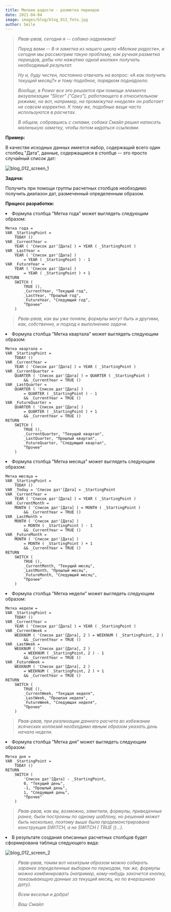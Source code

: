 ```yaml
---
title: Мелкие радости - разметка периодов
date: 2021-04-04
image: images/blog/blog_012_foto.jpg
author: Smile
---
```


> *Рвав-рвав, сегодня я -- собака-задремака!*
>
> *Перед вами -- 8-я заметка из нашего цикла «Мелкие радости», и сегодня мы рассмотрим такую проблему, как ручная разметка периодов, дабы «по нажатию одной кнопки» получать необходимый результат.*
>
> *Ну и, буду честен, постоянно отвечать на вопрос: «А как получить текущий месяц?» и тому подобное, порядком поднадоело.*
>
> *Вообще, в Power все это решается при помощи элемента визуализации "Slicer" ("Срез"), работающего в относительном режиме, но вот, например, на промежутке «неделя» он работает не совсем корректно. К тому же, подобные вещи часто используются в расчетах.*
>
> *В общем, собравшись с силами, собака Смайл решил написать маленькую заметку, чтобы потом кидаться ссылками.*


**Пример:**

В качестве исходных данных имеется набор, содержащий всего один столбец "Дата", данные, содержащиеся в столбце -- это просто случайный список дат:

![blog_012_screen_1](https://kkadikin.ru/images/blog/blog_012_screen_1.jpg)


**Задача:**

Получить при помощи группы расчетных столбцов необходимо получить диапазон дат, размеченный определенным образом.


**Процесс разработки:**

**<li>** Формула столбца "Метка года" может выглядеть следующим образом:

```dax
Метка года = 
VAR _StartingPoint =
    TODAY ()
VAR _CurrentYear =
    YEAR ( 'Список дат'[Дата] ) = YEAR ( _StartingPoint )
VAR _LastYear =
    YEAR ( 'Список дат'[Дата] )
        = YEAR ( _StartingPoint ) - 1
VAR _FutureYear =
    YEAR ( 'Список дат'[Дата] )
        = YEAR ( _StartingPoint ) + 1
RETURN
    SWITCH (
        TRUE (),
        _CurrentYear, "Текущий год",
        _LastYear, "Прошлый год",
        _FutureYear, "Следующий год",
        "Прочее"
    )
```

> *Рвав-рвав, как вы уже поняли, формулы могут быть и другими, как, собственно, и подход к выполнению задачи.*

**<li>** Формула столбца "Метка квартала" может выглядеть следующим образом:

```dax
Метка квартала = 
VAR _StartingPoint =
    TODAY ()
VAR _CurrentYear =
    YEAR ( 'Список дат'[Дата] ) = YEAR ( _StartingPoint )
VAR _CurrentQuarter =
    QUARTER ( 'Список дат'[Дата] ) = QUARTER ( _StartingPoint )
        && _CurrentYear = TRUE ()
VAR _LastQuarter =
    QUARTER ( 'Список дат'[Дата] )
        = QUARTER ( _StartingPoint ) - 1
        && _CurrentYear = TRUE ()
VAR _FutureQuarter =
    QUARTER ( 'Список дат'[Дата] )
        = QUARTER ( _StartingPoint ) + 1
        && _CurrentYear = TRUE ()
RETURN
    SWITCH (
        TRUE (),
        _CurrentQuarter, "Текущий квартал",
        _LastQuarter, "Прошлый квартал",
        _FutureQuarter, "Следующий квартал",
        "Прочее"
    )
```

**<li>** Формула столбца "Метка месяца" может выглядеть следующим образом:

```dax
Метка месяца = 
VAR _StartingPoint =
    TODAY ()
VAR _Today = 'Список дат'[Дата] = _StartingPoint
VAR _CurrentYear =
    YEAR ( 'Список дат'[Дата] ) = YEAR ( _StartingPoint )
VAR _CurrentMonth =
    MONTH ( 'Список дат'[Дата] ) = MONTH ( _StartingPoint )
        && _CurrentYear = TRUE ()
VAR _LastMonth =
    MONTH ( 'Список дат'[Дата] )
        = MONTH ( _StartingPoint ) - 1
        && _CurrentYear = TRUE ()
VAR _FutureMonth =
    MONTH ( 'Список дат'[Дата] )
        = MONTH ( _StartingPoint ) + 1
        && _CurrentYear = TRUE ()
RETURN
    SWITCH (
        TRUE (),
        _CurrentMonth, "Текущий месяц",
        _LastMonth, "Прошлый месяц",
        _FutureMonth, "Следующий месяц",
        "Прочее"
    )
```

**<li>** Формула столбца "Метка недели" может выглядеть следующим образом:

```dax
Метка недели = 
VAR _StartingPoint =
    TODAY ()
VAR _CurrentYear =
    YEAR ( 'Список дат'[Дата] ) = YEAR ( _StartingPoint )
VAR _CurrentWeek =
    WEEKNUM ( 'Список дат'[Дата], 2 ) = WEEKNUM ( _StartingPoint, 2 )
        && _CurrentYear = TRUE ()
VAR _LastWeek =
    WEEKNUM ( 'Список дат'[Дата], 2 )
        = WEEKNUM ( _StartingPoint, 2 ) - 1
        && _CurrentYear = TRUE ()
VAR _FutureWeek =
    WEEKNUM ( 'Список дат'[Дата], 2 )
        = WEEKNUM ( _StartingPoint, 2 ) + 1
        && _CurrentYear = TRUE ()
RETURN
    SWITCH (
        TRUE (),
        _CurrentWeek, "Текущая неделя",
        _LastWeek, "Прошлая неделя",
        _FutureWeek, "Следующая неделя",
        "Прочее"
    )
```

> *Рвав-рвав, при реализации данного расчета во избежание всяческих коллизий необходимо явным образом указать день начала недели.*

**<li>** Формула столбца "Метка дня" может выглядеть следующим образом:

```dax
Метка дня = 
VAR _StartingPoint =
    TODAY ()
RETURN
    SWITCH (
        'Список дат'[Дата] - _StartingPoint,
        0, "Текущий день",
        -1, "Прошлый день",
        1, "Следующий день",
        "Прочее"
    )
```

> *Рвав-рвав, как вы, возможно, заметили, формулы, приведенные ранее, были построены по одному шаблону, но решений может быть несколько, поэтому выше была продемонстрирована конструкция SWITCH, а не SWITCH ( TRUE ()…).*

**<li>** В результате создания описанных расчетных столбцов будет сформирована таблица следующего вида:

![blog_012_screen_2](https://kkadikin.ru/images/blog/blog_012_screen_2.jpg)

> *Рвав-рвав, таким вот нехитрым образом можно собирать заранее определенные выборки по периодам, так же, формулы можно комбинировать (например, кому-нибудь захочется кнопку, показывающую данные за текущий месяц, но по вчерашнюю дату).*
>
>*Всем веселья и добра!*
>
> *Ваш Смайл*